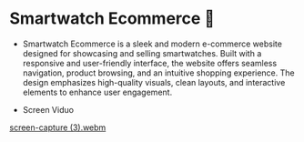 # Smartwatch Ecommerce 🚀

- Smartwatch Ecommerce is a sleek and modern e-commerce website designed for showcasing and selling smartwatches. Built with a responsive and user-friendly interface, the website offers seamless navigation, product browsing, and an intuitive shopping experience. The design emphasizes high-quality visuals, clean layouts, and interactive elements to enhance user engagement.

 - Screen Viduo

[screen-capture (3).webm](https://github.com/user-attachments/assets/80ddb0d7-89d0-4f44-bd57-5d5f6da0f0ea)
